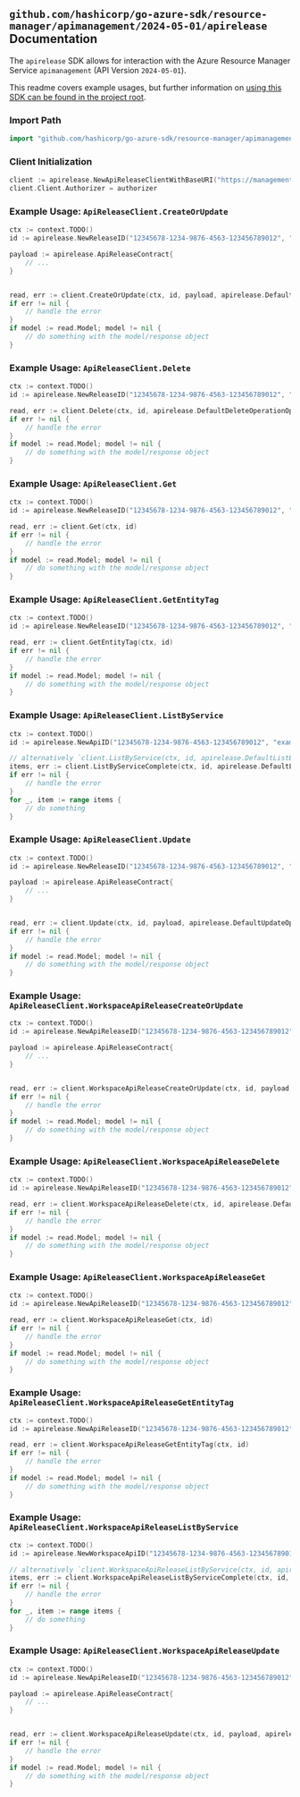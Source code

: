 
## `github.com/hashicorp/go-azure-sdk/resource-manager/apimanagement/2024-05-01/apirelease` Documentation

The `apirelease` SDK allows for interaction with the Azure Resource Manager Service `apimanagement` (API Version `2024-05-01`).

This readme covers example usages, but further information on [using this SDK can be found in the project root](https://github.com/hashicorp/go-azure-sdk/tree/main/docs).

### Import Path

```go
import "github.com/hashicorp/go-azure-sdk/resource-manager/apimanagement/2024-05-01/apirelease"
```


### Client Initialization

```go
client := apirelease.NewApiReleaseClientWithBaseURI("https://management.azure.com")
client.Client.Authorizer = authorizer
```


### Example Usage: `ApiReleaseClient.CreateOrUpdate`

```go
ctx := context.TODO()
id := apirelease.NewReleaseID("12345678-1234-9876-4563-123456789012", "example-resource-group", "serviceValue", "apiIdValue", "releaseIdValue")

payload := apirelease.ApiReleaseContract{
	// ...
}


read, err := client.CreateOrUpdate(ctx, id, payload, apirelease.DefaultCreateOrUpdateOperationOptions())
if err != nil {
	// handle the error
}
if model := read.Model; model != nil {
	// do something with the model/response object
}
```


### Example Usage: `ApiReleaseClient.Delete`

```go
ctx := context.TODO()
id := apirelease.NewReleaseID("12345678-1234-9876-4563-123456789012", "example-resource-group", "serviceValue", "apiIdValue", "releaseIdValue")

read, err := client.Delete(ctx, id, apirelease.DefaultDeleteOperationOptions())
if err != nil {
	// handle the error
}
if model := read.Model; model != nil {
	// do something with the model/response object
}
```


### Example Usage: `ApiReleaseClient.Get`

```go
ctx := context.TODO()
id := apirelease.NewReleaseID("12345678-1234-9876-4563-123456789012", "example-resource-group", "serviceValue", "apiIdValue", "releaseIdValue")

read, err := client.Get(ctx, id)
if err != nil {
	// handle the error
}
if model := read.Model; model != nil {
	// do something with the model/response object
}
```


### Example Usage: `ApiReleaseClient.GetEntityTag`

```go
ctx := context.TODO()
id := apirelease.NewReleaseID("12345678-1234-9876-4563-123456789012", "example-resource-group", "serviceValue", "apiIdValue", "releaseIdValue")

read, err := client.GetEntityTag(ctx, id)
if err != nil {
	// handle the error
}
if model := read.Model; model != nil {
	// do something with the model/response object
}
```


### Example Usage: `ApiReleaseClient.ListByService`

```go
ctx := context.TODO()
id := apirelease.NewApiID("12345678-1234-9876-4563-123456789012", "example-resource-group", "serviceValue", "apiIdValue")

// alternatively `client.ListByService(ctx, id, apirelease.DefaultListByServiceOperationOptions())` can be used to do batched pagination
items, err := client.ListByServiceComplete(ctx, id, apirelease.DefaultListByServiceOperationOptions())
if err != nil {
	// handle the error
}
for _, item := range items {
	// do something
}
```


### Example Usage: `ApiReleaseClient.Update`

```go
ctx := context.TODO()
id := apirelease.NewReleaseID("12345678-1234-9876-4563-123456789012", "example-resource-group", "serviceValue", "apiIdValue", "releaseIdValue")

payload := apirelease.ApiReleaseContract{
	// ...
}


read, err := client.Update(ctx, id, payload, apirelease.DefaultUpdateOperationOptions())
if err != nil {
	// handle the error
}
if model := read.Model; model != nil {
	// do something with the model/response object
}
```


### Example Usage: `ApiReleaseClient.WorkspaceApiReleaseCreateOrUpdate`

```go
ctx := context.TODO()
id := apirelease.NewApiReleaseID("12345678-1234-9876-4563-123456789012", "example-resource-group", "serviceValue", "workspaceIdValue", "apiIdValue", "releaseIdValue")

payload := apirelease.ApiReleaseContract{
	// ...
}


read, err := client.WorkspaceApiReleaseCreateOrUpdate(ctx, id, payload, apirelease.DefaultWorkspaceApiReleaseCreateOrUpdateOperationOptions())
if err != nil {
	// handle the error
}
if model := read.Model; model != nil {
	// do something with the model/response object
}
```


### Example Usage: `ApiReleaseClient.WorkspaceApiReleaseDelete`

```go
ctx := context.TODO()
id := apirelease.NewApiReleaseID("12345678-1234-9876-4563-123456789012", "example-resource-group", "serviceValue", "workspaceIdValue", "apiIdValue", "releaseIdValue")

read, err := client.WorkspaceApiReleaseDelete(ctx, id, apirelease.DefaultWorkspaceApiReleaseDeleteOperationOptions())
if err != nil {
	// handle the error
}
if model := read.Model; model != nil {
	// do something with the model/response object
}
```


### Example Usage: `ApiReleaseClient.WorkspaceApiReleaseGet`

```go
ctx := context.TODO()
id := apirelease.NewApiReleaseID("12345678-1234-9876-4563-123456789012", "example-resource-group", "serviceValue", "workspaceIdValue", "apiIdValue", "releaseIdValue")

read, err := client.WorkspaceApiReleaseGet(ctx, id)
if err != nil {
	// handle the error
}
if model := read.Model; model != nil {
	// do something with the model/response object
}
```


### Example Usage: `ApiReleaseClient.WorkspaceApiReleaseGetEntityTag`

```go
ctx := context.TODO()
id := apirelease.NewApiReleaseID("12345678-1234-9876-4563-123456789012", "example-resource-group", "serviceValue", "workspaceIdValue", "apiIdValue", "releaseIdValue")

read, err := client.WorkspaceApiReleaseGetEntityTag(ctx, id)
if err != nil {
	// handle the error
}
if model := read.Model; model != nil {
	// do something with the model/response object
}
```


### Example Usage: `ApiReleaseClient.WorkspaceApiReleaseListByService`

```go
ctx := context.TODO()
id := apirelease.NewWorkspaceApiID("12345678-1234-9876-4563-123456789012", "example-resource-group", "serviceValue", "workspaceIdValue", "apiIdValue")

// alternatively `client.WorkspaceApiReleaseListByService(ctx, id, apirelease.DefaultWorkspaceApiReleaseListByServiceOperationOptions())` can be used to do batched pagination
items, err := client.WorkspaceApiReleaseListByServiceComplete(ctx, id, apirelease.DefaultWorkspaceApiReleaseListByServiceOperationOptions())
if err != nil {
	// handle the error
}
for _, item := range items {
	// do something
}
```


### Example Usage: `ApiReleaseClient.WorkspaceApiReleaseUpdate`

```go
ctx := context.TODO()
id := apirelease.NewApiReleaseID("12345678-1234-9876-4563-123456789012", "example-resource-group", "serviceValue", "workspaceIdValue", "apiIdValue", "releaseIdValue")

payload := apirelease.ApiReleaseContract{
	// ...
}


read, err := client.WorkspaceApiReleaseUpdate(ctx, id, payload, apirelease.DefaultWorkspaceApiReleaseUpdateOperationOptions())
if err != nil {
	// handle the error
}
if model := read.Model; model != nil {
	// do something with the model/response object
}
```
